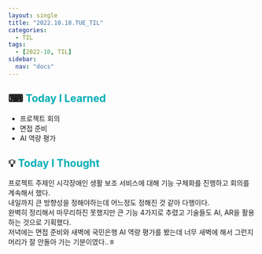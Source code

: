 ```yaml
---
layout: single
title: "2022.10.18.TUE_TIL"
categories:
  - TIL
tags:
  - [2022-10, TIL]
sidebar:
  nav: "docs"
---
```


## ⌨ <a style="color:#00adb5">Today I Learned</a>

- 프로젝트 회의
- 면접 준비
- AI 역량 평가

## 💡 <a style="color:#00adb5">Today I Thought</a>

프로젝트 주제인 시각장애인 생활 보조 서비스에 대해 기능 구체화를 진행하고 회의를 계속해서 했다.<br>
내일까지 큰 방향성을 정해야하는데 어느정도 정해진 것 같아 다행이다.<br>
완벽히 정리해서 마무리하진 못했지만 큰 기능 4가지로 추렸고 기술들도 AI, AR을 활용하는 것으로 기획했다.<br>
저녁에는 면접 준비와 새벽에 국민은행 AI 역량 평가를 봤는데 너무 새벽에 해서 그런지 머리가 잘 안돌아 가는 기분이였다..ㅎ